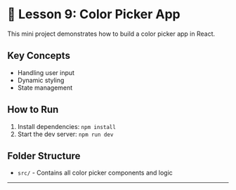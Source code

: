 # 🎨 Lesson 9: Color Picker App

This mini project demonstrates how to build a color picker app in React.

## Key Concepts

- Handling user input
- Dynamic styling
- State management

## How to Run

1. Install dependencies: `npm install`
2. Start the dev server: `npm run dev`

## Folder Structure

- `src/` - Contains all color picker components and logic

---
